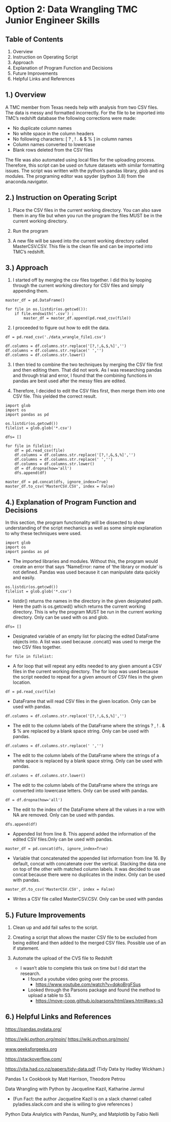 # Option 2: Data Wrangling TMC Junior Engineer Skills
## Table of Contents
1. Overview
2. Instruction on Operating Script
3. Approach
4. Explanation of Program Function and Decisions
5. Future Improvements
6. Helpful Links and References 

## 1.) Overview
A TMC member from Texas needs help with analysis from two CSV files. The data is messy and formatted incorrectly. For the file to be imported into TMC’s redshift database the following corrections were made:
 
* No duplicate column names
* No white space in the column headers
* No following characters: [ ? ,  ! . & $ %  ] in column names
* Column names converted to lowercase
* Blank rows deleted from the CSV files 

The file was also automated using local files for the uploading process. Therefore, this script can be used on future datasets with similar formatting issues. The script was written with the python’s pandas library, glob and os modules. The programing editor was spyder (python 3.8) from the anaconda.navigator. 

## 2.) Instruction on Operating Script

1. Place the CSV files in the current working directory. You can also save them in any file but when you run the program the files MUST be in the current working directory. 

2. Run the program

3. A new file will be saved into the current working directory called MasterCSV.CSV. This file is the clean file and can be imported into TMC’s redshift.

## 3.) Approach

1. I started off by merging the csv files together. I did this by looping through the current working directory for CSV files and simply appending them. 

```
master_df = pd.DataFrame()

for file in os.listdir(os.getcwd()):
    if file.endswith('.csv') :
        master_df = master_df.append(pd.read_csv(file))
```    

2. I proceeded to figure out how to edit the data. 
```
df = pd.read_csv('./data_wrangle_file1.csv')

df.columns = df.columns.str.replace('[?,!,&,$,%]','')
df.columns = df.columns.str.replace(' ','')
df.columns = df.columns.str.lower()
```  
3. I then tried to combine the two techniques by merging the CSV file first and then editing them. That did not work. As I was researching pandas and through trial and error, I found that the combining functions in pandas are best used after the messy files are edited.

4.  Therefore, I decided to edit the CSV files first, then merge them into one CSV file. This yielded the correct result.

```
import glob
import os
import pandas as pd

os.listdir(os.getcwd()) 
filelist = glob.glob('*.csv') 

dfs= []    

for file in filelist:
    df = pd.read_csv(file)
    df.columns = df.columns.str.replace('[?,!,&,$,%]','')
    df.columns = df.columns.str.replace(' ','')
    df.columns = df.columns.str.lower() 
    df = df.dropna(how='all')
    dfs.append(df)

master_df = pd.concat(dfs, ignore_index=True) 
master_df.to_csv('MasterCSV.CSV', index = False)
```
## 4.) Explanation of Program Function and Decisions

In this section, the program functionality will be dissected to show understanding of the script mechanics as well as some simple explanation to why these techniques were used.
```
import glob
import os
import pandas as pd
```
* The imported libraries and modules. Without this, the program would create an error that says “NameError: name of ‘the library or module’ is not defined. Pandas was used because it can manipulate data quickly and easily.  

```
os.listdir(os.getcwd()) 
filelist = glob.glob('*.csv') 
```

* listdir() returns the names in the directory in the given designated path. Here the path is os.getcwd() which returns the current working directory. This is why the program MUST be run in the current working directory. Only can be used with os and glob.

```
dfs= []  
```
* Designated variable of an empty list for placing the edited DataFrame objects into. A list was used because .concat() was used to merge the two CSV files together. 

```
for file in filelist:  
```
* A for loop that will repeat any edits needed to any given amount a CSV files in the current working directory. The for loop was used because the script needed to repeat for a given amount of CSV files in the given location.

```
df = pd.read_csv(file)
```
* DataFrame that will read CSV files in the given location. Only can be used with pandas.  

```
df.columns = df.columns.str.replace('[?,!,&,$,%]','')
```
* The edit to the column labels of the DataFrame where the strings ? ,  ! . & $ %  are replaced by a blank space string. Only can be used with pandas.  

```
df.columns = df.columns.str.replace(' ','')
```
 * The edit to the column labels of the DataFrame where the strings of  a white space is replaced by a blank space string. Only can be used with pandas.  

```
df.columns = df.columns.str.lower() 
```
* The edit to the column labels of the DataFrame where the strings are converted into lowercase letters. Only can be used with pandas.  

```
df = df.dropna(how='all')
```
* The edit to the index of the DataFrame where all the values in a row with NA are removed. Only can be used with pandas.  

```
dfs.append(df)
```
* Appended list from line 8. This append added the information of the edited CSV files.Only can be used with pandas.   

```
master_df = pd.concat(dfs, ignore_index=True)  
```
* Variable that concatenated the appended list information from line 16. By default, concat with concatenate over the vertical. Stacking the data one on top of the other with matched column labels. It was decided to use concat because there were no duplicates in the index. Only can be used with pandas.  

```
master_df.to_csv('MasterCSV.CSV', index = False)
```
* Writes a CSV file called MasterCSV.CSV. Only can be used with pandas 

## 5.) Future Improvements 

1.  Clean up and add fail safes to the script. 

2. Creating a script that allows the master CSV file to be excluded from being edited and then added to the merged CSV files. Possible use of an if statement.  

3. Automate the upload of the CVS file to Redshift
    * I wasn’t able to complete this task on time but I did start the research.
        * I found a youtube video going over the process.
           * https://www.youtube.com/watch?v=dqkoBrgFSus 
        * Looked through the Parsons package and found the method to upload a table to S3.  
           * https://move-coop.github.io/parsons/html/aws.html#aws-s3

## 6.) Helpful Links and References 

https://pandas.pydata.org/

https://wiki.python.org/moin/
https://wiki.python.org/moin/

www.geeksforgeeks.org

https://stackoverflow.com/

https://vita.had.co.nz/papers/tidy-data.pdf (Tidy Data by Hadley Wickham.) 

Pandas 1.x Cookbook by Matt Harrison, Theodore Petrou

Data Wrangling with Python by Jacqueline Kazil, Katharine Jarmul 
* (Fun Fact: the author Jacqueline Kazil is on a slack channel called pyladies.slack.com and she is willing to give references )

Python Data Analytics with Pandas, NumPy, and Matplotlib by Fabio Nelli
